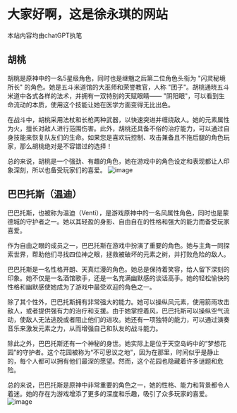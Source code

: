# 大家好啊，这是徐永琪的网站
本站内容均由chatGPT执笔
## 胡桃
胡桃是原神中的一名5星级角色，同时也是继魈之后第二位角色头衔为 "闪灵秘境所长" 的角色。她是五斗米道馆的大巫师和荣誉教官，人称 "团子"。胡桃通晓五斗米道中各式各样的法术，并拥有一双特别的天赋眼睛—— "阴阳眼"，可以看到生命流动的本质，使用这个技能让她在医学方面变得无比出色。

在战斗中，胡桃采用法杖和长枪两种武器，以快速突进并缠绕敌人。她的元素属性为火，擅长对敌人进行范围伤害。此外，胡桃还具备不俗的治疗能力，可以通过自身技能来恢复队友们的生命。如果您是喜欢玩控制、攻击兼备且不拖后腿的角色玩家，那么胡桃绝对是不容错过的选择！

总的来说，胡桃是一个强劲、有趣的角色，她在游戏中的角色设定和表现都让人印象深刻，所以也备受玩家们的喜爱。
![image](https://i0.hdslb.com/bfs/article/715f2ff717bb7a7944e9f74fe66cc4b02a6320d7.jpg@942w_1334h_progressive.webp)
## 巴巴托斯（温迪）
巴巴托斯，也被称为温迪（Venti），是游戏原神中的一名风属性角色，同时也是蒙德城的守护者之一。她以其轻盈的身影、自由自在的性格和强大的能力而备受玩家喜爱。

作为自由之眼的成员之一，巴巴托斯在游戏中扮演了重要的角色。她与主角一同探索世界，帮助他们寻找四位神之眼，拯救被破坏的元素之树，并打败危险的敌人。

巴巴托斯是一名性格开朗、天真烂漫的角色。她总是保持着笑容，给人留下深刻的印象。她不仅是一名酒馆歌手，还是一名充满幽默感的谈话高手。她的轻松愉快的性格和幽默感使她成为了游戏中最受欢迎的角色之一。

除了其个性外，巴巴托斯拥有非常强大的能力。她可以操纵风元素，使用箭雨攻击敌人，或者提供强有力的治疗和支援。由于她掌控着风，巴巴托斯可以操纵空气流动，使敌人无法逃脱或者阻止他们的进攻。她还有一项独特的能力，可以通过演奏音乐来激发元素之力，从而增强自己和队友的战斗能力。

除此之外，巴巴托斯还有一个神秘的身世。她实际上是位于天空岛屿中的“梦想花园”的守护者。这个花园被称为“不可思议之地”，因为在那里，时间似乎是静止的，每个人都可以拥有他们最深的愿望。然而，这个花园也隐藏着许多谜题和危险。

总的来说，巴巴托斯是原神中非常重要的角色之一，她的性格、能力和背景都令人着迷。她的存在为游戏增添了更多的深度和乐趣，吸引了众多玩家的喜爱。
![image](https://upload-bbs.mihoyo.com/upload/2021/02/15/271644960/23abf85be52cd90395c0931b47396cb8_8740200444480865206.jpg?x-oss-process=image/resize,s_600/quality,q_80/auto-orient,0/interlace,1/format,jpg)

